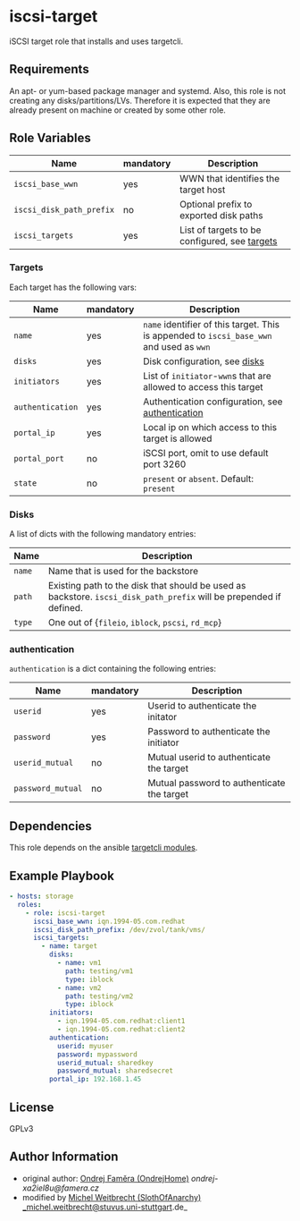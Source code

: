 # iscsi-target

iSCSI target role that installs and uses targetcli.

## Requirements

An apt- or yum-based package manager and systemd. 
Also, this role is not creating any disks/partitions/LVs. Therefore it is expected that they are already present on machine or created by some other role.

## Role Variables

| Name                  | mandatory  | Description                                                                                  |
|-----------------------|------------|----------------------------------------------------------------------------------------------|
| `iscsi_base_wwn`              | yes  | WWN that identifies the target host |
| `iscsi_disk_path_prefix`       | no | Optional prefix to exported disk paths                                    |
| `iscsi_targets`     | yes | List of targets to be configured, see [targets](#targets)                                              |


### Targets

Each target has the following vars:

| Name                  | mandatory | Description                                                                          |
|-----------------------|--------|-----------------------------------------------------------------------------------------|
| `name`                | yes |`name` identifier of this target. This is appended to `iscsi_base_wwn` and used as `wwn`    |
| `disks`               | yes | Disk configuration, see [disks](#disks)                                                    |
| `initiators`          | yes | List of `initiator`-`wwn`s that are allowed to access this target                          |
| `authentication`      | yes | Authentication configuration, see [authentication](#authentication)                        |
| `portal_ip`           | yes | Local ip on which access to this target is allowed                                         |
| `portal_port`         | no  | iSCSI port, omit to use default port 3260                                                  |
| `state`               | no  | `present` or `absent`. Default: `present`                                                  |


### Disks

A list of dicts with the following mandatory entries:

| Name                  | Description                                                                                             |
|-----------------------|---------------------------------------------------------------------------------------------------------|
| `name`                | Name that is used for the backstore                                                                     |
| `path`                | Existing path to the disk that should be used as backstore. `iscsi_disk_path_prefix` will be prepended if defined. |
| `type`                | One out of {`fileio`, `iblock`, `pscsi`, `rd_mcp`}                                                      |

### authentication

`authentication` is a dict containing the following entries:

| Name                  | mandatory  | Description                                                                                  |
|-----------------------|------------|----------------------------------------------------------------------------------------------|
| `userid`              | yes  | Userid to authenticate the initator                                                                |
| `password`            | yes | Password to authenticate the initiator                                                              |
| `userid_mutual`       | no | Mutual userid to authenticate the target                                                             |
| `password_mutual`     | no | Mutual password to authenticate the target                                                           |



## Dependencies

This role depends on the ansible [targetcli modules](https://github.com/stuvusIT/targetcli-modules).

## Example Playbook
```yml
- hosts: storage
  roles:
    - role: iscsi-target
      iscsi_base_wwn: iqn.1994-05.com.redhat
      iscsi_disk_path_prefix: /dev/zvol/tank/vms/
      iscsi_targets:
        - name: target
          disks:
            - name: vm1
              path: testing/vm1
              type: iblock
            - name: vm2
              path: testing/vm2
              type: iblock
          initiators:
            - iqn.1994-05.com.redhat:client1
            - iqn.1994-05.com.redhat:client2
          authentication:
            userid: myuser
            password: mypassword
            userid_mutual: sharedkey
            password_mutual: sharedsecret
          portal_ip: 192.168.1.45
```

## License

GPLv3

## Author Information
* original author: [Ondrej Faměra (OndrejHome)](https://github.com/OndrejHome/) _ondrej-xa2iel8u@famera.cz_
* modified by [Michel Weitbrecht (SlothOfAnarchy)](https://github.com/SlothOfAnarchy) _michel.weitbrecht@stuvus.uni-stuttgart.de_

